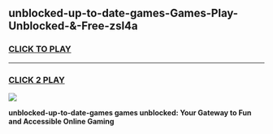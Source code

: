 
## unblocked-up-to-date-games-Games-Play-Unblocked-&-Free-zsl4a
<h3>
<a href="https://premium76.site?title=unblocked-up-to-date-games&ref=24A">CLICK TO PLAY</a></h3>
<hr>

<h3>
<a href="https://premium76.site?title=unblocked-up-to-date-games&ref=24A">CLICK 2 PLAY</a>
  
</h3>

<a href="https://premium76.site?title=unblocked-up-to-date-games&ref=24A"><img src="https://clearcache.store/games.png"></a>


**unblocked-up-to-date-games games unblocked: Your Gateway to Fun and Accessible Online Gaming**
